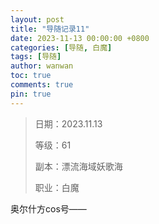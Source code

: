 ```yaml
---
layout: post
title: "导随记录11"
date: 2023-11-13 00:00:00 +0800
categories: [导随, 白魔]
tags: [导随]
author: wanwan
toc: true
comments: true
pin: true
---
```

> 日期：2023.11.13
>
> 等级：61
>
> 副本：漂流海域妖歌海
>
> 职业：白魔

奥尔什方cos号——